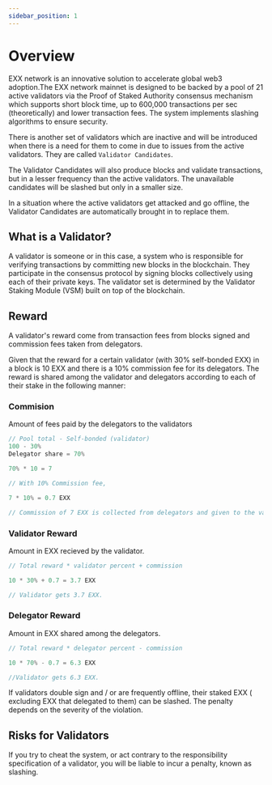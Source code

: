 ```yaml
---
sidebar_position: 1
---
```

# Overview

EXX network is an innovative solution to accelerate global web3 adoption.The EXX network mainnet is designed to be backed by a pool of 21 active validators via the Proof of Staked Authority consensus mechanism which supports short block time, up to 600,000 transactions per sec (theoretically) and lower transaction fees. The system implements slashing algorithms to ensure security.

There is another set of validators which are inactive and will be introduced when there is a need for them to come in due to issues from the active validators. They are called `Validator Candidates`.

The Validator Candidates will also produce blocks and validate transactions, but in a lesser frequency than the active validators. The unavailable candidates will be slashed but only in a smaller size. 

In a situation where the active validators get attacked and go offline, the Validator Candidates are automatically brought in to replace them.


## What is a Validator?

A validator is someone or in this case, a system who is responsible for verifying transactions by committing new blocks in the blockchain. They participate in the consensus protocol by signing blocks collectively using each of their private keys.  The validator set is determined by the Validator Staking Module (VSM) built on top of the blockchain.


## Reward

A validator's reward come from transaction fees from blocks signed and commission fees taken from delegators.

Given that the reward for a certain validator (with 30% self-bonded EXX) in a block is 10 EXX and there is a 10% commission fee for its delegators. The reward is shared among the validator and delegators according to each of their stake in the following manner: 

### Commision 
Amount of fees paid by the delegators to the validators
```js title="Commission (Delegator Fee) Calculations"
// Pool total - Self-bonded (validator)
100 - 30%
Delegator share = 70%

70% * 10 = 7 

// With 10% Commission fee, 

7 * 10% = 0.7 EXX

// Commission of 7 EXX is collected from delegators and given to the validator.
```

### Validator Reward
Amount in EXX recieved by the validator.

```js title="Validator Reward"
// Total reward * validator percent + commission 

10 * 30% + 0.7 = 3.7 EXX

// Validator gets 3.7 EXX.
```

### Delegator Reward
Amount in EXX shared among the delegators.
```js title="Delegator Reward"
// Total reward * delegator percent - commission 

10 * 70% - 0.7 = 6.3 EXX

//Validator gets 6.3 EXX.
```

If validators double sign and / or are frequently offline, their staked EXX ( excluding EXX that delegated to them) can be slashed. The penalty depends on the severity of the violation.


## Risks for Validators
If you try to cheat the system, or act contrary to the responsibility specification of a validator, you will be liable to incur a penalty, known as slashing.



